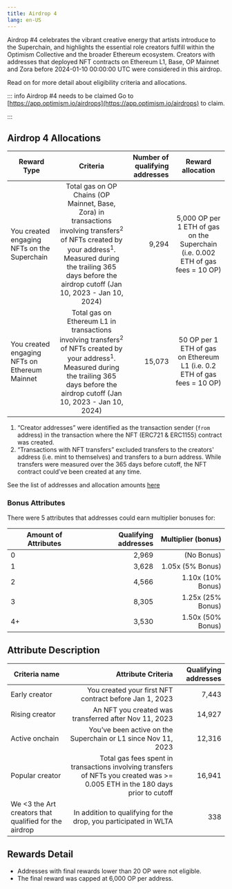```yaml
---
title: Airdrop 4
lang: en-US
---
```


Airdrop #4 celebrates the vibrant creative energy that artists introduce to the Superchain, and highlights the essential role creators fulfill within the Optimism Collective and the broader Ethereum ecosystem. Creators with addresses that deployed NFT contracts on Ethereum L1, Base, OP Mainnet and Zora before 2024-01-10 00:00:00 UTC were considered in this airdrop.

Read on for more detail about eligibility criteria and allocations.

::: info Airdrop #4 needs to be claimed 
Go to [https://app.optimism.io/airdrops](https://app.optimism.io/airdrops) to claim.

:::

## Airdrop 4 Allocations

| Reward Type | Criteria | Number of qualifying addresses | Reward allocation
| - | :-: | -: | :-:
| You created engaging NFTs on the Superchain | Total gas on OP Chains (OP Mainnet, Base, Zora) in transactions involving transfers<sup>2</sup> of NFTs created by your address<sup>1</sup>. Measured during the trailing 365 days before the airdrop cutoff (Jan 10, 2023 - Jan 10, 2024) | 9,294 | 5,000 OP per 1 ETH of gas on the Superchain (i.e. 0.002 ETH of gas fees = 10 OP)
| You created engaging NFTs on Ethereum Mainnet | Total gas on Ethereum L1 in transactions involving transfers<sup>2</sup> of NFTs created by your address<sup>1</sup>. Measured during the trailing 365 days before the airdrop cutoff (Jan 10, 2023 - Jan 10, 2024) | 15,073 | 50 OP per 1 ETH of gas on Ethereum L1 (i.e. 0.2 ETH of gas fees = 10 OP)


1. “Creator addresses” were identified as the transaction sender (`from` address) in the transaction where the NFT (ERC721 & ERC1155) contract was created.
1. “Transactions with NFT transfers” excluded transfers to the creators' address (i.e. mint to themselves) and transfers to a burn address. While transfers were measured over the 365 days before cutoff, the NFT contract could’ve been created at any time.

See the list of addresses and allocation amounts [here](https://github.com/ethereum-optimism/op-analytics/blob/main/reference_data/address_lists/op_airdrop_4_simple_list.csv)

### Bonus Attributes
There were 5 attributes that addresses could earn multiplier bonuses for:

| Amount of Attributes | Qualifying addresses | Multiplier (bonus)
| - | -: | -: |
| 0 | 2,969 | (No Bonus)
| 1 | 3,628 | 1.05x (5% Bonus)
| 2 | 4,566 | 1.10x (10% Bonus)
| 3 | 8,305 | 1.25x (25% Bonus)
| 4+ | 3,530 | 1.50x (50% Bonus)

## Attribute Description 

| Criteria name | Attribute Criteria | Qualifying addresses
| - | -: | -: |
| Early creator | You created your first NFT contract before Jan 1, 2023 | 7,443
| Rising creator | An NFT you created was transferred after Nov 11, 2023 | 14,927
| Active onchain | You’ve been active on the Superchain or L1 since Nov 11, 2023 | 12,316
| Popular creator | Total gas fees spent in transactions involving transfers of NFTs you created was >= 0.005 ETH in the 180 days prior to cutoff | 16,941
| We <3 the Art creators that qualified for the airdrop | In addition to qualifying for the drop, you participated in WLTA | 338

## Rewards Detail
* Addresses with final rewards lower than 20 OP were not eligible.
* The final reward was capped at 6,000 OP per address.
